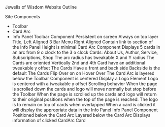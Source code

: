 Jewells of Wisdom Website Outline

Site Components
-	Toolbar
-	Card Arc
-	Info Panel
Toolbar Component
Persistent on screen
Always on top layer
Title, Left Aligned
3 Bar Menu Right Aligned
Contain link to section of the Info Panel
Height is minimal
Card Arc Component
Displays 5 cards in an arc from 9 o clock to the 3 o clock
Cards: About Us, Author, Service, Subscriptions, Shop
The arc radius has tweakable X and Y radius
The Cards are oriented Vertically
2nd and 4th Card have an additional tweakable y offset
The Cards Have a front and back side
Backside is the default
The Cards Flip Over on on Hover Over
The Card Arc is layered below the Toolbar
Component is centered
Display a Logo Element
Logo is centered with a tweakable y offset
Scrolling behavior
When the page is scrolled down the cards and logo will move normally but stop before the Toolbar
When the page is scrolled up the cards and logo will return to their original positions when the top of the page is reached.
The logo is to remain on top of cards when overlapped
When a card is clicked it will display the appropriate data in the Info Panel
Info Panel Component
Positioned below the Card Arc
Layered below the Card Arc
Displays information of clicked CardArc Card
